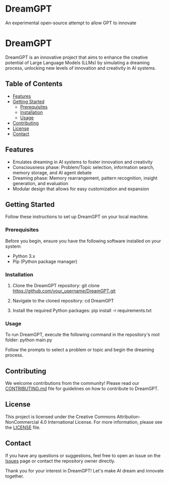 # DreamGPT
An experimental open-source attempt to allow GPT to innovate

# DreamGPT

DreamGPT is an innovative project that aims to enhance the creative potential of Large Language Models (LLMs) by simulating a dreaming process, unlocking new levels of innovation and creativity in AI systems.

## Table of Contents

- [Features](#features)
- [Getting Started](#getting-started)
  - [Prerequisites](#prerequisites)
  - [Installation](#installation)
  - [Usage](#usage)
- [Contributing](#contributing)
- [License](#license)
- [Contact](#contact)

## Features

- Emulates dreaming in AI systems to foster innovation and creativity
- Consciousness phase: Problem/Topic selection, information search, memory storage, and AI agent debate
- Dreaming phase: Memory rearrangement, pattern recognition, insight generation, and evaluation
- Modular design that allows for easy customization and expansion

## Getting Started

Follow these instructions to set up DreamGPT on your local machine.

### Prerequisites

Before you begin, ensure you have the following software installed on your system:

- Python 3.x
- Pip (Python package manager)

### Installation

1. Clone the DreamGPT repository: git clone https://github.com/your_username/DreamGPT.git

2. Navigate to the cloned repository: cd DreamGPT

3. Install the required Python packages: pip install -r requirements.txt

### Usage

To run DreamGPT, execute the following command in the repository's root folder: python main.py


Follow the prompts to select a problem or topic and begin the dreaming process.

## Contributing

We welcome contributions from the community! Please read our [CONTRIBUTING.md](CONTRIBUTING.md) file for guidelines on how to contribute to DreamGPT.

## License

This project is licensed under the Creative Commons Attribution-NonCommercial 4.0 International License. For more information, please see the [LICENSE](LICENSE) file.

## Contact

If you have any questions or suggestions, feel free to open an issue on the [Issues](https://github.com/your_username/DreamGPT/issues) page or contact the repository owner directly.

Thank you for your interest in DreamGPT! Let's make AI dream and innovate together.






